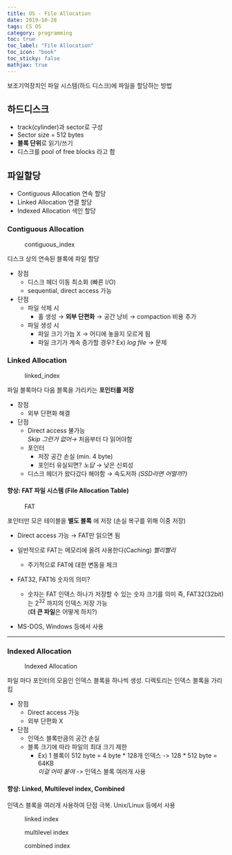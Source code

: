 ```yaml
---
title: OS - File Allocation
date: 2019-10-28
tags: CS OS
category: programming
toc: true
toc_label: "File Allocation"
toc_icon: "book"
toc_sticky: false
mathjax: true
---  
```

보조기억장치인 파일 시스템(하드 디스크)에 파일을 할당하는 방법

## 하드디스크

- track(cylinder)과 sector로 구성
- Sector size = 512 bytes
- **블록 단위**로 읽기/쓰기
- 디스크를 pool of free blocks 라고 함

## 파일할당

- Contiguous Allocation 연속 할당
- Linked Allocation 연결 할당
- Indexed Allocation 색인 할당

### Contiguous Allocation

<figure style="width: 200px"  class="align-right">
  <img src="{{ site.url }}{{ site.baseurl }}/assets/img/os/FileAllocation/contiguous_index.png" alt="">
  <figcaption>contiguous_index</figcaption>
</figure>

디스크 상의 연속된 블록에 파일 할당

- 장점
  - 디스크 헤더 이동 최소화 (빠른 I/O)
  - sequential, direct access 가능
- 단점
  - 파일 삭제 시
    - 홀 생성 → **외부 단편화** → 공간 낭비 → compaction 비용 추가
  - 파일 생성 시
    - 파일 크기 가늠 X → 어디에 놓을지 모르게 됨
    - 파일 크기가 계속 증가할 경우? Ex) *log file* → 문제  

### Linked Allocation

<figure style="width: 200px"  class="align-right">
  <img src="{{ site.url }}{{ site.baseurl }}/assets/img/os/FileAllocation/linked_index.png" alt="">
  <figcaption>linked_index</figcaption>
</figure>

파일 블록마다 다음 블록을 가리키는 **포인터를 저장**

- 장점
  - 외부 단편화 해결
- 단점
  - Direct access 불가능  
        *Skip 그런거 없어→* 처음부터 다 읽어야함
  - 포인터
    - 저장 공간 손실 (min. 4 byte)
    - 포인터 유실되면? *노답* → 낮은 신뢰성
  - 디스크 헤더가 왔다갔다 해야함 → 속도저하 *(SSD라면 어떨까?)*

#### 향상: FAT 파일 시스템 (File Allocation Table)

<figure style="width: 200px"  class="align-right">
  <img src="{{ site.url }}{{ site.baseurl }}/assets/img/os/FileAllocation/linked_FAT.png" alt="">
  <figcaption>FAT</figcaption>
</figure>

포인터만 모은 테이블을 **별도 블록** 에 저장 (손실 복구를 위해 이중 저장)

- Direct access 가능 → FAT만 읽으면 됨
- 일반적으로 FAT는 메모리에 올려 사용한다(Caching) *빨리빨리*
  - 주기적으로 FAT에 대한 변동을 체크

- FAT32, FAT16 숫자의 의미?
  - 숫자는 FAT 인덱스 하나가 저장할 수 있는 숫자 크기를 의미
    즉, FAT32(32bit)는  $2^{32}$ 까지의 인덱스 저장 가능  
    (**더 큰 파일**은 어떻게 하지?)
- MS-DOS, Windows 등에서 사용

---

### Indexed Allocation

<figure style="width: 200px"  class="align-right">
  <img src="{{ site.url }}{{ site.baseurl }}/assets/img/os/FileAllocation/indexed.png" alt="">
  <figcaption>Indexed Allocation</figcaption>
</figure>

파일 마다 포인터의 모음인 인덱스 블록을 하나씩 생성. 디렉토리는 인덱스 블록을 가리킴

- 장점
  - Direct access 가능
  - 외부 단편화 X
- 단점
  - 인덱스 블록만큼의 공간 손실
  - 블록 크기에 따라 파일의 최대 크기 제한
    - Ex) 1 블록이 512 byte = 4 byte \* 128개 인덱스 -> 128 \* 512 byte = 64KB  
      *이걸 어따 붙여* -> 인덱스 블록 여러개 사용  

#### 향상: Linked, Multilevel index, Combined

인덱스 블록을 여러개 사용하여 단점 극복. Unix/Linux 등에서 사용

<figure style="width: 600px"  class="align-center">
  <img src="{{ site.url }}{{ site.baseurl }}/assets/img/os/FileAllocation/indexed_linked.png" alt="">
  <figcaption>linked index</figcaption>
</figure>  

<figure style="width: 300px"  class="align-left">
  <img src="{{ site.url }}{{ site.baseurl }}/assets/img/os/FileAllocation/indexed_multilevel.png" alt="">
  <figcaption>multilevel index</figcaption>
</figure>  

<figure style="width: 300px"  class="align-right">
  <img src="{{ site.url }}{{ site.baseurl }}/assets/img/os/FileAllocation/indexed_combine.png" alt="">
  <figcaption>combined index</figcaption>
</figure>